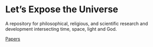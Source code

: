 # Let’s Expose the Universe

A repository for philosophical, religious, and scientific research and development intersecting time, space, light and God.

  [Papers](papers)



